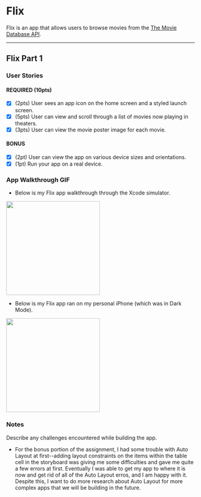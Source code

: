 # Flix

Flix is an app that allows users to browse movies from the [The Movie Database API](http://docs.themoviedb.apiary.io/#).


---

## Flix Part 1

### User Stories

#### REQUIRED (10pts)
- [x] (2pts) User sees an app icon on the home screen and a styled launch screen.
- [x] (5pts) User can view and scroll through a list of movies now playing in theaters.
- [x] (3pts) User can view the movie poster image for each movie.

#### BONUS
- [x] (2pt) User can view the app on various device sizes and orientations.
- [x] (1pt) Run your app on a real device.

### App Walkthrough GIF

- Below is my Flix app walkthrough through the Xcode simulator.

<img src="http://g.recordit.co/GRnz6faNHx.gif" width=250><br>

- Below is my Flix app ran on my personal iPhone (which was in Dark Mode). 

<img src="http://g.recordit.co/2itQSwbI7S.gif" width=250><br>

### Notes
Describe any challenges encountered while building the app.
- For the bonus portion of the assignment, I had some trouble with Auto Layout at first--adding layout constraints on the items within the table cell in the storyboard was giving me some difficulties and gave me quite a few errors at first. Eventually I was able to get my app to where it is now and get rid of all of the Auto Layout erros, and I am happy with it. Despite this, I want to do more research about Auto Layout for more complex apps that we will be building in the future. 
